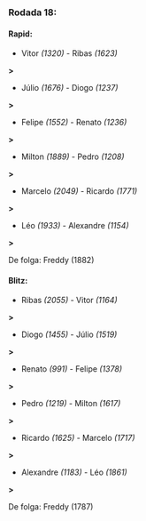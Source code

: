 ### Rodada 18:

#### Rapid:

* Vitor *(1320)*     -     Ribas *(1623)*

 **>** 
* Júlio *(1676)*     -     Diogo *(1237)*

 **>** 
* Felipe *(1552)*     -     Renato *(1236)*

 **>** 
* Milton *(1889)*     -     Pedro *(1208)*

 **>** 
* Marcelo *(2049)*     -     Ricardo *(1771)*

 **>** 
* Léo *(1933)*     -     Alexandre *(1154)*

 **>** 

De folga: Freddy (1882)

#### Blitz:

* Ribas *(2055)*     -     Vitor *(1164)*

 **>** 
* Diogo *(1455)*     -     Júlio *(1519)*

 **>** 
* Renato *(991)*     -     Felipe *(1378)*

 **>** 
* Pedro *(1219)*     -     Milton *(1617)*

 **>** 
* Ricardo *(1625)*     -     Marcelo *(1717)*

 **>** 
* Alexandre *(1183)*     -     Léo *(1861)*

 **>** 

De folga: Freddy (1787)

